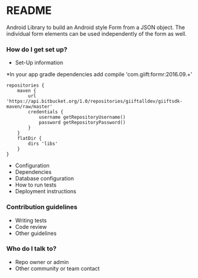 # README #

Android Library to build an Android style Form from a JSON object.
The individual form elements can be used independently of the form as well.

### How do I get set up? ###

* Set-Up information

*In your app gradle dependencies add
compile 'com.giift:formr:2016.09.+'
```
repositories {
    maven {
        url 'https://api.bitbucket.org/1.0/repositories/giiftalldev/giiftsdk-maven/raw/master'
        credentials {
            username getRepositoryUsername()
            password getRepositoryPassword()
        }
    }
    flatDir {
        dirs 'libs'
    }
}

```






* Configuration
* Dependencies
* Database configuration
* How to run tests
* Deployment instructions

### Contribution guidelines ###

* Writing tests
* Code review
* Other guidelines

### Who do I talk to? ###

* Repo owner or admin
* Other community or team contact
